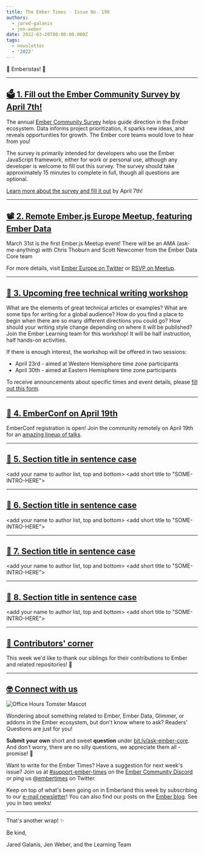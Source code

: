 ```yaml
---
title: The Ember Times - Issue No. 198
authors:
  - jared-galanis
  - jen-weber
date: 2022-03-20T00:00:00.000Z
tags:
  - newsletter
  - '2022'
---
```


👋 Emberistas! 🐹

<SOME-INTRO-HERE-TO-KEEP-THEM-SUBSCRIBERS-READING>

---

## [🗳️ 1. Fill out the Ember Community Survey by April 7th!](https://emberjs.com/survey/2022/)
  
The annual [Ember Community Survey](https://emberjs.com/survey/2022/) helps guide direction in the Ember ecosystem.
Data informs project prioritization, it sparks new ideas, and reveals opportunities for growth.
The Ember core teams would love to hear from you!
  
The survey is primarily intended for developers who use the Ember JavaScript framework, either for work or personal use, although any developer is welcome to fill out this survey. The survey should take approximately 15 minutes to complete in full, though all questions are optional.
  
[Learn more about the survey and fill it out](https://emberjs.com/survey/2022/) by April 7th!

---

## [📽️ 2. Remote Ember.js Europe Meetup, featuring Ember Data](https://twitter.com/embereurope)

March 31st is the first Ember.js Meetup event! 
There will be an AMA (ask-me-anything) with Chris Thoburn and Scott Newcomer from the Ember Data Core team
  

For more details, visit [Ember Europe on Twitter](https://twitter.com/embereurope)
or [RSVP on Meetup](https://www.meetup.com/de-DE/ember-europe/events/283625821/).

---

## [📝 3. Upcoming free technical writing workshop](https://forms.gle/AvQFjjrJjozHBr529)

What are the elements of great technical articles or examples? What are some tips for writing for a global audience? How do you find a place to begin when there are so many different directions you could go? How should your writing style change depending on where it will be published? Join the Ember Learning team for this workshop! It will be half instruction, half hands-on activities.
  
If there is enough interest, the workshop will be offered in two sessions:

- April 23rd - aimed at Western Hemisphere time zone participants
- April 30th - aimed at Eastern Hemisphere time zone participants
  
To receive announcements about specific times and event details, please [fill out this form](https://forms.gle/AvQFjjrJjozHBr529).

---

## [🐹 4. EmberConf on April 19th](https://2022.emberconf.com/)

EmberConf registration is open! Join the community remotely on April 19th for an [amazing lineup of talks](https://2022.emberconf.com/).
  
---

## [🐹 5. Section title in sentence case](section-url)

<change section title emoji>
<consider adding some bold to your paragraph>
<add the contributor in the post in format "FirstName LastName (@githubUserName)" linked to their GitHub account>
<please include link to external article/repo/etc in paragraph / body text, not just header title above>

<add your name to author list, top and bottom>
<add short title to "SOME-INTRO-HERE">

---

## [🐹 6. Section title in sentence case](section-url)

<change section title emoji>
<consider adding some bold to your paragraph>
<add the contributor in the post in format "FirstName LastName (@githubUserName)" linked to their GitHub account>
<please include link to external article/repo/etc in paragraph / body text, not just header title above>

<add your name to author list, top and bottom>
<add short title to "SOME-INTRO-HERE">

---

## [🐹 7. Section title in sentence case](section-url)

<change section title emoji>
<consider adding some bold to your paragraph>
<add the contributor in the post in format "FirstName LastName (@githubUserName)" linked to their GitHub account>
<please include link to external article/repo/etc in paragraph / body text, not just header title above>

<add your name to author list, top and bottom>
<add short title to "SOME-INTRO-HERE">

---

## [🐹 8. Section title in sentence case](section-url)

<change section title emoji>
<consider adding some bold to your paragraph>
<add the contributor in the post in format "FirstName LastName (@githubUserName)" linked to their GitHub account>
<please include link to external article/repo/etc in paragraph / body text, not just header title above>

<add your name to author list, top and bottom>
<add short title to "SOME-INTRO-HERE">

---

## [👏 Contributors' corner](https://guides.emberjs.com/release/contributing/repositories/)

<p>This week we'd like to thank our siblings for their contributions to Ember and related repositories! 💖</p>

---

## [🤓 Connect with us](https://docs.google.com/forms/d/e/1FAIpQLScqu7Lw_9cIkRtAiXKitgkAo4xX_pV1pdCfMJgIr6Py1V-9Og/viewform)

<div class="blog-row">
  <img class="float-right small transparent padded" alt="Office Hours Tomster Mascot" title="Readers' Questions" src="/images/tomsters/officehours.png" />

  <p>Wondering about something related to Ember, Ember Data, Glimmer, or addons in the Ember ecosystem, but don't know where to ask? Readers’ Questions are just for you!</p>

  <p><strong>Submit your own</strong> short and sweet <strong>question</strong> under <a href="https://bit.ly/ask-ember-core" target="rq">bit.ly/ask-ember-core</a>. And don’t worry, there are no silly questions, we appreciate them all - promise! 🤞</p>

  <p>Want to write for the Ember Times? Have a suggestion for next week's issue? Join us at <a href="https://discordapp.com/channels/480462759797063690/485450546887786506">#support-ember-times</a> on the <a href="https://discord.gg/emberjs">Ember Community Discord</a> or ping us <a href="https://twitter.com/embertimes">@embertimes</a> on Twitter.</p>

  <p>Keep on top of what's been going on in Emberland this week by subscribing to our <a href="https://embertimes.substack.com/">e-mail newsletter</a>! You can also find our posts on the <a href="https://blog.emberjs.com/tag/newsletter">Ember blog</a>. See you in two weeks!</p>
</div>

---

That's another wrap! ✨

Be kind,

Jared Galanis, Jen Weber, and the Learning Team
